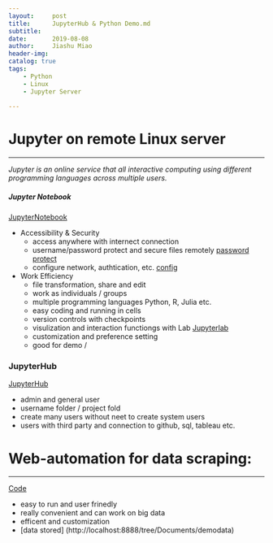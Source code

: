 ```yaml
---
layout:     post
title:      JupyterHub & Python Demo.md
subtitle:     
date:       2019-08-08
author:     Jiashu Miao
header-img: 
catalog: true
tags:
    - Python
    - Linux
    - Jupyter Server
    
---
```


# Jupyter on remote Linux server
------------------------------------------------
*Jupyter is an online service that all interactive computing using different programming languages across multiple users.*
##### Jupyter Notebook
[JupyterNotebook](http://localhost:8888/login)
- Accessibility & Security
    - access anywhere with internect connection 
    - username/password protect and secure files remotely [password protect](http://localhost:8888/login)
    - configure network, authtication, etc.  [config](https://github.com/michaelmiaomiao/SPE/blob/master/jupyter_notebook_config.py)
- Work Efficiency
	- file transformation, share and edit 
    - work as individuals / groups 
    - multiple programming languages Python, R, Julia etc. 
    - easy coding and running in cells
    - version controls with checkpoints 
    - visulization and interaction functiongs with Lab [Jupyterlab](https://hub.gke.mybinder.org/user/jupyterlab-jupyterlab-demo-dxmskblw/lab)
    - customization and preference setting 
    - good for demo / 

### JupyterHub 
[JupyterHub](http://usdl646.spe.sony.com:8888/hub/login)

- admin and general user
- username folder / project fold 
- create many users without neet to create system users 
- users with third party and connection to github, sql, tableau etc. 


# Web-automation for data scraping: 
------------------------------------------------------------
[Code](http://localhost:8888/notebooks/Documents/web_automation.ipynb)
- easy to run and user frinedly 
- really convenient and can work on big data 
- efficent and customization 
- [data stored] (http://localhost:8888/tree/Documents/demodata)

